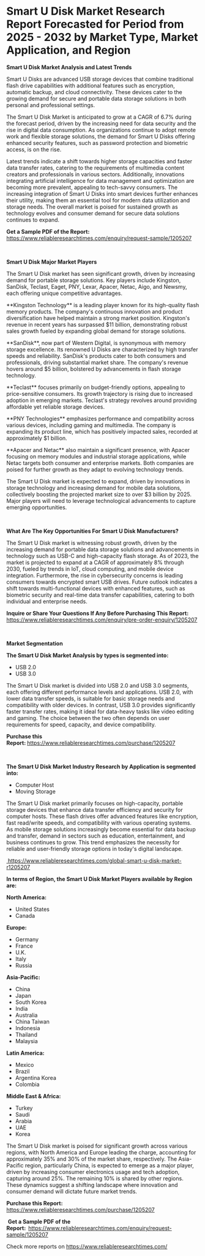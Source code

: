 <p><h1>Smart U Disk Market Research Report Forecasted for Period from 2025 -  2032 by Market Type, Market Application, and Region</h1></p><p><strong>Smart U Disk Market Analysis and Latest Trends</strong></p>
<p><p>Smart U Disks are advanced USB storage devices that combine traditional flash drive capabilities with additional features such as encryption, automatic backup, and cloud connectivity. These devices cater to the growing demand for secure and portable data storage solutions in both personal and professional settings.</p><p>The Smart U Disk Market is anticipated to grow at a CAGR of 6.7% during the forecast period, driven by the increasing need for data security and the rise in digital data consumption. As organizations continue to adopt remote work and flexible storage solutions, the demand for Smart U Disks offering enhanced security features, such as password protection and biometric access, is on the rise. </p><p>Latest trends indicate a shift towards higher storage capacities and faster data transfer rates, catering to the requirements of multimedia content creators and professionals in various sectors. Additionally, innovations integrating artificial intelligence for data management and optimization are becoming more prevalent, appealing to tech-savvy consumers. The increasing integration of Smart U Disks into smart devices further enhances their utility, making them an essential tool for modern data utilization and storage needs. The overall market is poised for sustained growth as technology evolves and consumer demand for secure data solutions continues to expand.</p></p>
<p><strong>Get a Sample PDF of the Report:&nbsp;</strong> <a href="https://www.reliableresearchtimes.com/enquiry/request-sample/1205207?utm_campaign=3287&utm_medium=2&utm_source=Github&utm_content=ia&utm_term=05042025&utm_id=smart-u-disk">https://www.reliableresearchtimes.com/enquiry/request-sample/1205207</a></p>
<p>&nbsp;</p>
<p><strong>Smart U Disk Major Market Players</strong></p>
<p><p>The Smart U Disk market has seen significant growth, driven by increasing demand for portable storage solutions. Key players include Kingston, SanDisk, Teclast, Eaget, PNY, Lexar, Apacer, Netac, Aigo, and Newsmy, each offering unique competitive advantages.</p><p>**Kingston Technology** is a leading player known for its high-quality flash memory products. The company's continuous innovation and product diversification have helped maintain a strong market position. Kingston's revenue in recent years has surpassed $11 billion, demonstrating robust sales growth fueled by expanding global demand for storage solutions.</p><p>**SanDisk**, now part of Western Digital, is synonymous with memory storage excellence. Its renowned U Disks are characterized by high transfer speeds and reliability. SanDisk's products cater to both consumers and professionals, driving substantial market share. The company's revenue hovers around $5 billion, bolstered by advancements in flash storage technology.</p><p>**Teclast** focuses primarily on budget-friendly options, appealing to price-sensitive consumers. Its growth trajectory is rising due to increased adoption in emerging markets. Teclast's strategy revolves around providing affordable yet reliable storage devices.</p><p>**PNY Technologies** emphasizes performance and compatibility across various devices, including gaming and multimedia. The company is expanding its product line, which has positively impacted sales, recorded at approximately $1 billion.</p><p>**Apacer and Netac** also maintain a significant presence, with Apacer focusing on memory modules and industrial storage applications, while Netac targets both consumer and enterprise markets. Both companies are poised for further growth as they adapt to evolving technology trends.</p><p>The Smart U Disk market is expected to expand, driven by innovations in storage technology and increasing demand for mobile data solutions, collectively boosting the projected market size to over $3 billion by 2025. Major players will need to leverage technological advancements to capture emerging opportunities.</p></p>
<p>&nbsp;</p>
<p><strong>What Are The Key Opportunities For Smart U Disk Manufacturers?</strong></p>
<p><p>The Smart U Disk market is witnessing robust growth, driven by the increasing demand for portable data storage solutions and advancements in technology such as USB-C and high-capacity flash storage. As of 2023, the market is projected to expand at a CAGR of approximately 8% through 2030, fueled by trends in IoT, cloud computing, and mobile device integration. Furthermore, the rise in cybersecurity concerns is leading consumers towards encrypted smart USB drives. Future outlook indicates a shift towards multi-functional devices with enhanced features, such as biometric security and real-time data transfer capabilities, catering to both individual and enterprise needs.</p></p>
<p><strong>Inquire or Share Your Questions If Any Before Purchasing This Report:</strong> <a href="https://www.reliableresearchtimes.com/enquiry/pre-order-enquiry/1205207?utm_campaign=3287&utm_medium=2&utm_source=Github&utm_content=ia&utm_term=05042025&utm_id=smart-u-disk">https://www.reliableresearchtimes.com/enquiry/pre-order-enquiry/1205207</a></p>
<p>&nbsp;</p>
<p><strong>Market Segmentation</strong></p>
<p><strong>The Smart U Disk Market Analysis by types is segmented into:</strong></p>
<p><ul><li>USB 2.0</li><li>USB 3.0</li></ul></p>
<p><p>The Smart U Disk market is divided into USB 2.0 and USB 3.0 segments, each offering different performance levels and applications. USB 2.0, with lower data transfer speeds, is suitable for basic storage needs and compatibility with older devices. In contrast, USB 3.0 provides significantly faster transfer rates, making it ideal for data-heavy tasks like video editing and gaming. The choice between the two often depends on user requirements for speed, capacity, and device compatibility.</p></p>
<p><strong>Purchase this Report:&nbsp;</strong><a href="https://www.reliableresearchtimes.com/purchase/1205207?utm_campaign=3287&utm_medium=2&utm_source=Github&utm_content=ia&utm_term=05042025&utm_id=smart-u-disk">https://www.reliableresearchtimes.com/purchase/1205207</a></p>
<p>&nbsp;</p>
<p><strong>The Smart U Disk Market Industry Research by Application is segmented into:</strong></p>
<p><ul><li>Computer Host</li><li>Moving Storage</li></ul></p>
<p><p>The Smart U Disk market primarily focuses on high-capacity, portable storage devices that enhance data transfer efficiency and security for computer hosts. These flash drives offer advanced features like encryption, fast read/write speeds, and compatibility with various operating systems. As mobile storage solutions increasingly become essential for data backup and transfer, demand in sectors such as education, entertainment, and business continues to grow. This trend emphasizes the necessity for reliable and user-friendly storage options in today's digital landscape.</p></p>
<p><a href="https://www.reliableresearchtimes.com/global-smart-u-disk-market-r1205207?utm_campaign=3287&utm_medium=2&utm_source=Github&utm_content=ia&utm_term=05042025&utm_id=smart-u-disk">&nbsp;https://www.reliableresearchtimes.com/global-smart-u-disk-market-r1205207</a></p>
<p><strong>In terms of Region, the Smart U Disk Market Players available by Region are:</strong></p>
<p>
    <p> <strong> North America: </strong>
        <ul>
            <li>United States</li>
            <li>Canada</li>
        </ul>
        </p> 
    <p> <strong> Europe: </strong>
        <ul>
            <li>Germany</li>
            <li>France</li>
            <li>U.K.</li>
            <li>Italy</li>
            <li>Russia</li>
        </ul>
        </p> 
    <p> <strong> Asia-Pacific: </strong>
        <ul>
            <li>China</li>
            <li>Japan</li>
            <li>South Korea</li>
            <li>India</li>
            <li>Australia</li>
            <li>China Taiwan</li>
            <li>Indonesia</li>
            <li>Thailand</li>
            <li>Malaysia</li>
        </ul>
        </p> 
    <p> <strong> Latin America: </strong>
        <ul>
            <li>Mexico</li>
            <li>Brazil</li>
            <li>Argentina Korea</li>
            <li>Colombia</li>
        </ul>
        </p> 
    <p> <strong> Middle East & Africa: </strong>
        <ul>
            <li>Turkey</li>
            <li>Saudi</li>
            <li>Arabia</li>
            <li>UAE</li>
            <li>Korea</li>
        </ul>
    </p>
    </p>
<p><p>The Smart U Disk market is poised for significant growth across various regions, with North America and Europe leading the charge, accounting for approximately 35% and 30% of the market share, respectively. The Asia-Pacific region, particularly China, is expected to emerge as a major player, driven by increasing consumer electronics usage and tech adoption, capturing around 25%. The remaining 10% is shared by other regions. These dynamics suggest a shifting landscape where innovation and consumer demand will dictate future market trends.</p></p>
<p><strong>Purchase this Report: </strong><a href="https://www.reliableresearchtimes.com/purchase/1205207?utm_campaign=3287&utm_medium=2&utm_source=Github&utm_content=ia&utm_term=05042025&utm_id=smart-u-disk">https://www.reliableresearchtimes.com/purchase/1205207</a></p>
<p>&nbsp;<strong>Get a Sample PDF of the Report:&nbsp;&nbsp;</strong><a href="https://www.reliableresearchtimes.com/enquiry/request-sample/1205207?utm_campaign=3287&utm_medium=2&utm_source=Github&utm_content=ia&utm_term=05042025&utm_id=smart-u-disk">https://www.reliableresearchtimes.com/enquiry/request-sample/1205207</a></p>
<p><strong></strong></p>
<p>Check more reports on <a href="https://www.reliableresearchtimes.com/?utm_campaign=3287&utm_medium=2&utm_source=Github&utm_content=ia&utm_term=05042025&utm_id=smart-u-disk">https://www.reliableresearchtimes.com/</a></p>